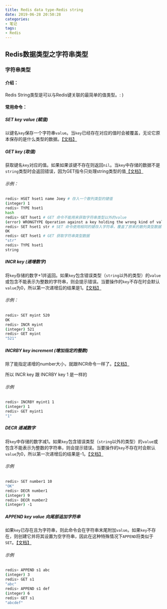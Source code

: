 ```yaml
---
title: Redis data type-Redis string
date: 2019-06-28 20:50:28
categories:
- 笔记
tags: 
- Redis
---
```

## Redis数据类型之字符串类型

### 字符串类型

#### 介绍：

Redis String类型是可以与Redis键关联的最简单的值类型。: )

#### 常用命令：

##### SET key value (赋值)

以键名`key`保存一个字符串`value`。当`key`已经存在对应的值时会被覆盖，无论它原本保存的是什么类型的数据。[【文档】](https://redis.io/commands/set)

##### GET key (取值)

获取键名`key`对应的值。如果如果该键不存在则返回`nil`。当`key`中存储的数据不是`string`类型时会返回错误，因为GET指令只处理string类型的值[【文档】](https://redis.io/commands/get)

###### 示例：

```bash
redis> HSET hset1 name Joey # 存入一个散列类型的键值
(integer) 1
redis> TYPE hset1
hash
redis> GET hset1 # GET 命令不能用来获取字符串类型以外的value
(error) WRONGTYPE Operation against a key holding the wrong kind of value
redis> SET hset1 str # SET 命令使用相同的键存入字符串，覆盖了原来的散列类型数据
OK
redis> GET hset1 # GET 获取字符串类型数据
"str"
redis> TYPE hset1
string
```

##### INCR key (递增数字)

将`key`存储的数字+1并返回。如果`key`包含错误类型（`string`以外的类型）的`value`或包含不能表示为整数的字符串，则会提示错误。当要操作的`key`不存在时会默认`value`为0，所以第一次递增后的结果是1。[【文档】](https://redis.io/commands/incr)

###### 示例：

```bash
redis> SET myint 520
OK
redis> INCR myint
(integer) 521
redis> GET myint
"521"
```



##### INCRBY key increment (增加指定的整数)

除了能指定递增的number大小，就跟INCR命令一样了。[【文档】](https://redis.io/commands/incrby)

所以 INCR key 跟 INCRBY key 1 是一样的

###### 示例

```bash
redis> INCRBY myint1 1
(integer) 1
redis> GET myint1
"1"
```

##### DECR 递减数字

将`key`中存储的数字减1。如果`key`包含错误类型（`string`以外的类型）的`value`或包含不能表示为整数的字符串，则会提示错误。当要操作的`key`不存在时会默认`value`为0，所以第一次递增后的结果是-1。[【文档】](https://redis.io/commands/decr)

###### 示例

```bash
redis> SET number1 10
"OK"
redis> DECR number1
(integer) 9
redis> DECR number2
(integer) -1
```

##### APPEND key value 向尾部追加字符串

如果`key`已存在且为字符串，则此命令会在字符串末尾附加`value`。如果`key`不存在，则创建它并将其设置为空字符串，因此在这种特殊情况下`APPEND`将类似于`SET`。[【文档】](https://redis.io/commands/append)

###### 示例

```bash
redis> APPEND s1 abc
(integer) 3
redis> GET s1
"abc"
redis> APPEND s1 def
(integer) 6
redis> GET s1
"abcdef"
```
